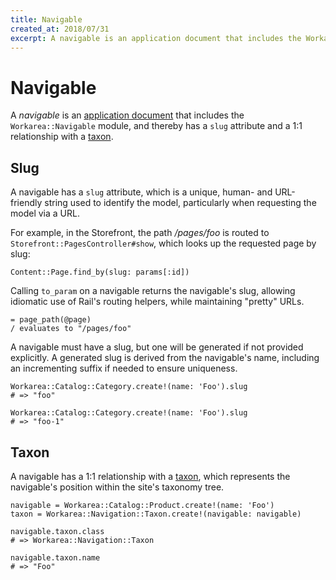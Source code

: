 ```yaml
---
title: Navigable
created_at: 2018/07/31
excerpt: A navigable is an application document that includes the Workarea::Navigable module, and thereby has a slug attribute and a 1:1 relationship with a taxon.
---
```


# Navigable

A <dfn>navigable</dfn> is an [application document](/articles/application-document.html) that includes the `Workarea::Navigable` module, and thereby has a `slug` attribute and a 1:1 relationship with a [taxon](/articles/navigation.html#taxon).

## Slug

A navigable has a `slug` attribute, which is a unique, human- and URL-friendly string used to identify the model, particularly when requesting the model via a URL.

For example, in the Storefront, the path _/pages/foo_ is routed to `Storefront::PagesController#show`, which looks up the requested page by slug:

```
Content::Page.find_by(slug: params[:id])
```

Calling `to_param` on a navigable returns the navigable's slug, allowing idiomatic use of Rail's routing helpers, while maintaining "pretty" URLs.

```
= page_path(@page)
/ evaluates to "/pages/foo"
```

A navigable must have a slug, but one will be generated if not provided explicitly. A generated slug is derived from the navigable's name, including an incrementing suffix if needed to ensure uniqueness.

```
Workarea::Catalog::Category.create!(name: 'Foo').slug
# => "foo"

Workarea::Catalog::Category.create!(name: 'Foo').slug
# => "foo-1"
```

## Taxon

A navigable has a 1:1 relationship with a [taxon](/articles/navigation.html#taxon), which represents the navigable's position within the site's taxonomy tree.

```
navigable = Workarea::Catalog::Product.create!(name: 'Foo')
taxon = Workarea::Navigation::Taxon.create!(navigable: navigable)

navigable.taxon.class
# => Workarea::Navigation::Taxon

navigable.taxon.name
# => "Foo"
```

